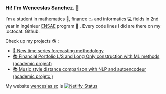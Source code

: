 ### Hi! I'm Wenceslas Sanchez. 👋

I'm a student in mathematics :100:, finance :chart_with_downwards_trend: and informatics :computer: fields in 2nd year in ingénieur [ENSAE](https://www.ensae.fr/) program :european_post_office: . Every code lines I did are there on my :octocat: Github.

Check up my projects :kissing_heart: :
* [:microscope: New time series forecasting methodology](https://github.com/Orlogskapten/tsNostradamus)
* [:books: Financial Portfolio L/S and Long Only construction with ML methods (academic project)](https://github.com/Orlogskapten/machine_learning_portfolio)
* [:books: Music style distance comparison with NLP and autoencodeur (academic projetc )](https://github.com/Orlogskapten/lyricsAnalysis)


My website [wenceslas.sc](https://wenceslas.netlify.app/) is [![Netlify Status](https://api.netlify.com/api/v1/badges/cd93f2ba-112f-453c-b445-c5cd3ddb8cb5/deploy-status)](https://app.netlify.com/sites/wenceslas/deploys)